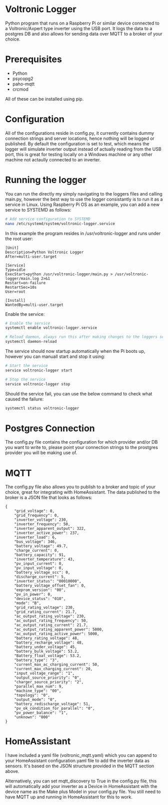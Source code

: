 # Voltronic Logger
Python program that runs on a Raspberry Pi or similar device connected to a Voltronic/Axpert type inverter using the USB port. It logs the data to a postgres DB and also allows for sending data over MQTT to a broker of your choice.

# Prerequisites
- Python
- psycopg2
- paho-mqtt
- crcmod

All of these can be installed using pip.

# Configuration
All of the configurations reside in config.py, it currently contains dummy connection strings and server locations, hence nothing will be logged or published.
By default the configuration is set to test, which means the logger will simulate inverter output instead of actually reading from the USB port, this is great for testing locally on a Windows machine or any other machine not actaully connected to an inverter.

# Running the logger
You can run the directly my simply navigating to the loggers files and calling main.py, however the best way to use the logger consistantly is to run it as a service in Linux. Using Raspberry Pi OS as an example, you can add a new service to SYSTEMD as follows:

```bash
# Add service configuration to SYSTEMD
nano /etc/systemd/system/voltronic-logger.service
```

In this example the program resides in /usr/voltronic-logger and runs under the root user:
```
[Unit]
Description=Python Voltronic Logger
After=multi-user.target

[Service]
Type=idle
ExecStart=python /usr/voltronic-logger/main.py > /usr/voltronic-logger/main.log 2>&1
Restart=on-failure
RestartSec=10s
User=root

[Install]
WantedBy=multi-user.target
```

Enable the service:
```bash
# Enable the service
systemctl enable voltronic-logger.service

# Reload daemon, always run this after making changes to the loggers source code
systemctl daemon-reload
```

The service should now startup automatically when the Pi boots up, however you can manuall start and stop it using:
```bash
# Start the service
service voltronic-logger start

# Stop the service
service voltronic-logger stop
```

Should the service fail, you can use the below command to check what caused the failure:
```bash
systemctl status voltronic-logger
```

# Postgres Connection
The config.py file contains the configuration for which provider and/or DB you want to write to, please point your connection strings to the prostgres provider you will be making use of.

# MQTT
The config.py file also allows you to publish to a broker and topic of your choice, great for integrating with HomeAssistant. The data published to the broker is a JSON file that looks as follows:
```
{
    "grid_voltage": 0,
    "grid_frequency": 0,
    "inverter_voltage": 230,
    "inverter_frequency": 50,
    "inverter_apparent_output": 322,
    "inverter_active_power": 237,
    "inverter_load": 6,
    "bus_voltage": 346,
    "battery_voltage": 49.7,
    "charge_current": 0,
    "battery_capacity": 91,
    "inverter_temperature": 43,
    "pv_input_current": 0,
    "pv_input_voltage": 0,
    "battery_voltage_scc": 0,
    "discharge_current": 5,
    "inverter_status": "00010000",
    "battery_voltage_offset_fan": 0,
    "eeprom_version": "00",
    "pv_in_power": 0,
    "device_status": "010",
    "mode": "B",
    "grid_rating_voltage": 230,
    "grid_rating_current": 21.7,
    "ac_output_rating_voltage": 230,
    "ac_output_rating_frequency": 50,
    "ac_output_rating_current": 21.7,
    "ac_output_rating_apparent_power": 5000,
    "ac_output_rating_active_power": 5000,
    "battery_rating_voltage": 48,
    "battery_recharge_voltage": 48,
    "battery_under_voltage": 45,
    "battery_bulk_voltage": 53.2,
    "Battery_float_voltage": 53.2,
    "battery_type": "3",
    "current_max_ac_charging_current": 50,
    "current_max_charging_current": 20,
    "input_voltage_range": "1",
    "output_source_priority": "0",
    "charger_source_priority": "2",
    "parallel_max_num": 9,
    "machine_type": "00",
    "topology": "0",
    "output_mode": "0",
    "battery_redischarge_voltage": 51,
    "pv_ok_condition_for_parallel": "0",
    "pv_power_balance": "1",
    "unknown": "000"
}
```

# HomeAssistant
I have included a yaml file (voltronic_mqtt.yaml) which you can append to your HomeAssistant configuration.yaml file to add the inverter data as sensors. It's based on the JSON structure provided in the MQTT section above.

Alternatively, you can set mqtt_discovery to True in the config.py file, this will automatically add your inverter as a Device in HomeAssistant with the device name as the Make plus Model in your config.py file. You still need to have MQTT up and running in HomeAssistant for this to work.
